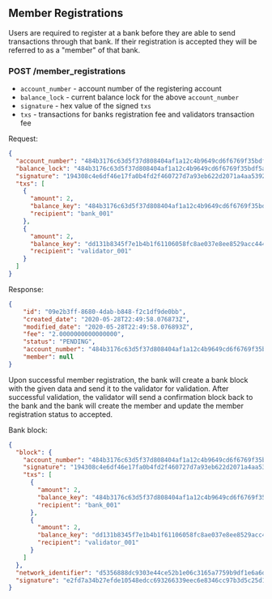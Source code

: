 ## Member Registrations

Users are required to register at a bank before they are able to send transactions through that bank. If their 
registration is accepted they will be referred to as a "member" of that bank.

### POST /member_registrations

- `account_number` - account number of the registering account
- `balance_lock` - current balance lock for the above `account_number`
- `signature` - hex value of the signed `txs`
- `txs` - transactions for banks registration fee and validators transaction fee

Request:
```json
{
  "account_number": "484b3176c63d5f37d808404af1a12c4b9649cd6f6769f35bdf5a816133623fbc",
  "balance_lock": "484b3176c63d5f37d808404af1a12c4b9649cd6f6769f35bdf5a816133623fbc",
  "signature": "194308c4e6df46e17fa0b4fd2f460727d7a93eb622d2071a4aa53923f8fc5b88a750bd20eafe119cdb6f7e554dcb52c96b1a6d02ec614d3cefb2118bc4ea1d0d",
  "txs": [
    {
      "amount": 2,
      "balance_key": "484b3176c63d5f37d808404af1a12c4b9649cd6f6769f35bdf5a816133623fbc",
      "recipient": "bank_001"
    },
    {
      "amount": 2,
      "balance_key": "dd131b8345f7e1b4b1f61106058fc8ae037e8ee8529acc444fa7d1c189f8cfc6",
      "recipient": "validator_001"
    }
  ]
}
```

Response:
```json
{
    "id": "09e2b3ff-8680-4dab-b848-f2c1df9de0bb",
    "created_date": "2020-05-28T22:49:58.076873Z",
    "modified_date": "2020-05-28T22:49:58.076893Z",
    "fee": "2.0000000000000000",
    "status": "PENDING",
    "account_number": "484b3176c63d5f37d808404af1a12c4b9649cd6f6769f35bdf5a816133623fbc",
    "member": null
}
```

Upon successful member registration, the bank will create a bank block with the given data and send it to the validator
for validation. After successful validation, the validator will send a confirmation block back to the bank and the bank
will create the member and update the member registration status to accepted.

Bank block:
```json
{
  "block": {
    "account_number": "484b3176c63d5f37d808404af1a12c4b9649cd6f6769f35bdf5a816133623fbc",
    "signature": "194308c4e6df46e17fa0b4fd2f460727d7a93eb622d2071a4aa53923f8fc5b88a750bd20eafe119cdb6f7e554dcb52c96b1a6d02ec614d3cefb2118bc4ea1d0d",
    "txs": [
      {
        "amount": 2,
        "balance_key": "484b3176c63d5f37d808404af1a12c4b9649cd6f6769f35bdf5a816133623fbc",
        "recipient": "bank_001"
      },
      {
        "amount": 2,
        "balance_key": "dd131b8345f7e1b4b1f61106058fc8ae037e8ee8529acc444fa7d1c189f8cfc6",
        "recipient": "validator_001"
      }
    ]
  },
  "network_identifier": "d5356888dc9303e44ce52b1e06c3165a7759b9df1e6a6dfbd33ee1c3df1ab4d1",
  "signature": "e2fd7a34b27efde10548edcc693266339eec6e8346cc97b3d5c25d1c7167c48dda260081b622bc02e4f982cdd0c4f1cb7fd8e079dfa76c5625a1e85cfefeb203"
}
```
